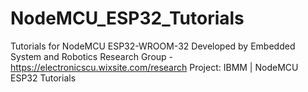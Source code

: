 # NodeMCU_ESP32_Tutorials
Tutorials for NodeMCU ESP32-WROOM-32 
Developed by Embedded System and Robotics Research Group - https://electronicscu.wixsite.com/research
Project: IBMM | NodeMCU ESP32 Tutorials
